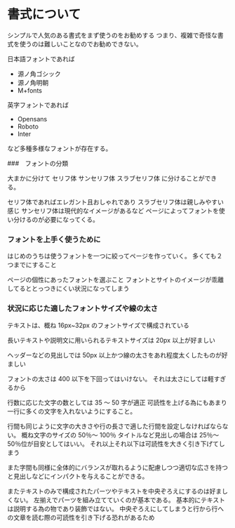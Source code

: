# 書式について

シンプルで人気のある書式をまず使うのをお勧めする
つまり、複雑で奇怪な書式を使うのは難しいことなのでお勧めできない。

日本語フォントであれば

- 源ノ角ゴシック
- 源ノ角明朝
- M+fonts

英字フォントであれば

- Opensans
- Roboto
- Inter

など多種多様なフォントが存在する。

###　フォントの分類

大まかに分けて
セリフ体
サンセリフ体
スラブセリフ体
に分けることができる。

セリフ体であればエレガント且おしゃれであり
スラブセリフ体は親しみやすい感じ
サンセリフ体は現代的なイメージがあるなど
ページによってフォントを使い分けるのが必要になってくる。

### フォントを上手く使うために

はじめのうちは使うフォントを一つに絞ってページを作っていく。
多くても２つまでにすること

ページの個性にあったフォントを選ぶこと
フォントとサイトのイメージが乖離してるととっつきにくい状況になってしまう

### 状況に応じた適したフォントサイズや線の太さ

テキストは、概ね 16px~32px のフォントサイズで構成されている

長いテキストや説明文に用いられるテキストサイズは 20px 以上が好ましい

ヘッダーなどの見出しでは 50px 以上かつ線の太さをあれ程度太くしたものが好ましい

フォントの太さは 400 以下を下回ってはいけない。
それは太さにしては軽すぎるから

行数に応じた文字の数としては 35 ～ 50 字が適正
可読性を上げる為にもあまり一行に多くの文字を入れないようにすること。

行間も同じように文字の大きさや行の長さで適した行間を設定しなければならない。
概ね文字のサイズの 50％～ 100％
タイトルなど見出しの場合は 25％～ 50％位が目安としてはいい。
それ以上それ以下は可読性を大きく引き下げてしまう

また字間も同様に全体的にバランスが取れるように配慮しつつ適切な広さを持つと見出しなどにインパクトを与えることができる。

またテキストのみで構成されたパーツやテキストを中央ぞろえにするのは好ましくない。
左揃えでパーツを組み立てていくのが基本である。
基本的にテキストは説明する為の物であり装飾ではない。
中央ぞろえにしてしまうと行から行への文章を読む際の可読性を引き下げる恐れがあるため
